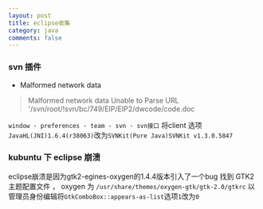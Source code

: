 ```yaml
---
layout: post
title: eclipse收集
category: java
comments: false
---
```


### svn 插件

* Malformed network data

>Malformed network data
>Unable to Parse URL '/svn/root/!svn/bc/749/EIP/EIP2/dwcode/code.doc

`window - preferences - team - svn - svn接口` 将client 选项`JavaHL(JNI)1.6.4(r38063)`改为`SVNKit(Pure Java)SVNKit v1.3.0.5847`

### kubuntu 下 eclipse 崩溃

eclipse崩溃是因为gtk2-egines-oxygen的1.4.4版本引入了一个bug
找到 GTK2 主题配置文件 ， oxygen 为 `/usr/share/themes/oxygen-gtk/gtk-2.0/gtkrc`
以管理员身份编辑将`GtkComboBox::appears-as-list`选项`1`改为`0`
